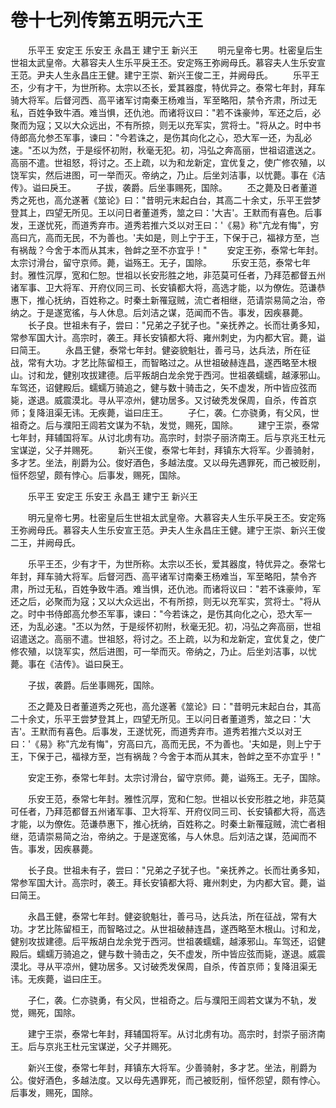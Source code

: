 # 卷十七列传第五明元六王

　　乐平王 安定王 乐安王 永昌王 建宁王 新兴王 　　明元皇帝七男。杜密皇后生世祖太武皇帝。大慕容夫人生乐平戾王丕。安定殇王弥阙母氏。慕容夫人生乐安宣王范。尹夫人生永昌庄王健。建宁王崇、新兴王俊二王，并阙母氏。 　　乐平王丕，少有才干，为世所称。太宗以丕长，爱其器度，特优异之。泰常七年封，拜车骑大将军。后督河西、高平诸军讨南秦王杨难当，军至略阳，禁令齐肃，所过无私，百姓争致牛酒。难当惧，还仇池。而诸将议曰："若不诛豪帅，军还之后，必聚而为寇；又以大众远出，不有所掠，则无以充军实，赏将士。"将从之。时中书侍郎高允参丕军事，谏曰："今若诛之，是伤其向化之心，恐大军一还，为乱必速。"丕以为然，于是绥怀初附，秋毫无犯。初，冯弘之奔高丽，世祖诏遣送之。高丽不遣。世祖怒，将讨之。丕上疏，以为和龙新定，宜优复之，使广修农殖，以饶军实，然后进图，可一举而灭。帝纳之，乃止。后坐刘洁事，以忧薨。事在《洁传》。谥曰戾王。 　　子拔，袭爵。后坐事赐死，国除。 　　丕之薨及日者董道秀之死也，高允遂著《筮论》曰："昔明元末起白台，其高二十余丈，乐平王尝梦登其上，四望无所见。王以问日者董道秀，筮之曰：'大吉'。王默而有喜色。后事发，王遂忧死，而道秀弃市。道秀若推六爻以对王曰：'《易》称"亢龙有悔"，穷高曰亢，高而无民，不为善也。'夫如是，则上宁于王，下保于己，福禄方至，岂有祸哉？今舍于本而从其末，咎衅之至不亦宜乎！" 　　安定王弥，泰常七年封。太宗讨滑台，留守京师。薨，谥殇王。无子，国除。 　　乐安王范，泰常七年封。雅性沉厚，宽和仁恕。世祖以长安形胜之地，非范莫可任者，乃拜范都督五州诸军事、卫大将军、开府仪同三司、长安镇都大将，高选才能，以为僚佐。范谦恭惠下，推心抚纳，百姓称之。时秦土新罹寇贼，流亡者相继，范请崇易简之治，帝纳之。于是遂宽徭，与人休息。后刘洁之谋，范闻而不告。事发，因疾暴薨。 　　长子良。世祖未有子，尝曰："兄弟之子犹子也。"亲抚养之。长而壮勇多知，常参军国大计。高宗时，袭王。拜长安镇都大将、雍州刺史，为内都大官。薨，谥曰简王。 　　永昌王健，泰常七年封。健姿貌魁壮，善弓马，达兵法，所在征战，常有大功。才艺比陈留桓王，而智略过之。从世祖破赫连昌，遂西略至木根山。讨和龙，健别攻拔建德。后平叛胡白龙余党于西河。世祖袭蠕蠕，越涿邪山。车驾还，诏健殿后。蠕蠕万骑追之，健与数十骑击之，矢不虚发，所中皆应弦而毙，遂退。威震漠北。寻从平凉州，健功居多。又讨破秃发保周，自杀，传首京师；复降沮渠无讳。无疾薨，谥曰庄王。 　　子仁，袭。仁亦骁勇，有父风，世祖奇之。后与濮阳王闾若文谋为不轨，发觉，赐死，国除。 　　建宁王崇，泰常七年封，拜辅国将军。从讨北虏有功。高宗时，封崇子丽济南王。后与京兆王杜元宝谋逆，父子并赐死。 　　新兴王俊，泰常七年封，拜镇东大将军。少善骑射，多才艺。坐法，削爵为公。俊好酒色，多越法度。又以母先遇罪死，而己被贬削，恒怀怨望，颇有悖心。后事发，赐死，国除。

　　乐平王 安定王 乐安王 永昌王 建宁王 新兴王

　　明元皇帝七男。杜密皇后生世祖太武皇帝。大慕容夫人生乐平戾王丕。安定殇王弥阙母氏。慕容夫人生乐安宣王范。尹夫人生永昌庄王健。建宁王崇、新兴王俊二王，并阙母氏。

　　乐平王丕，少有才干，为世所称。太宗以丕长，爱其器度，特优异之。泰常七年封，拜车骑大将军。后督河西、高平诸军讨南秦王杨难当，军至略阳，禁令齐肃，所过无私，百姓争致牛酒。难当惧，还仇池。而诸将议曰："若不诛豪帅，军还之后，必聚而为寇；又以大众远出，不有所掠，则无以充军实，赏将士。"将从之。时中书侍郎高允参丕军事，谏曰："今若诛之，是伤其向化之心，恐大军一还，为乱必速。"丕以为然，于是绥怀初附，秋毫无犯。初，冯弘之奔高丽，世祖诏遣送之。高丽不遣。世祖怒，将讨之。丕上疏，以为和龙新定，宜优复之，使广修农殖，以饶军实，然后进图，可一举而灭。帝纳之，乃止。后坐刘洁事，以忧薨。事在《洁传》。谥曰戾王。

　　子拔，袭爵。后坐事赐死，国除。

　　丕之薨及日者董道秀之死也，高允遂著《筮论》曰："昔明元末起白台，其高二十余丈，乐平王尝梦登其上，四望无所见。王以问日者董道秀，筮之曰：'大吉'。王默而有喜色。后事发，王遂忧死，而道秀弃市。道秀若推六爻以对王曰：'《易》称"亢龙有悔"，穷高曰亢，高而无民，不为善也。'夫如是，则上宁于王，下保于己，福禄方至，岂有祸哉？今舍于本而从其末，咎衅之至不亦宜乎！"

　　安定王弥，泰常七年封。太宗讨滑台，留守京师。薨，谥殇王。无子，国除。

　　乐安王范，泰常七年封。雅性沉厚，宽和仁恕。世祖以长安形胜之地，非范莫可任者，乃拜范都督五州诸军事、卫大将军、开府仪同三司、长安镇都大将，高选才能，以为僚佐。范谦恭惠下，推心抚纳，百姓称之。时秦土新罹寇贼，流亡者相继，范请崇易简之治，帝纳之。于是遂宽徭，与人休息。后刘洁之谋，范闻而不告。事发，因疾暴薨。

　　长子良。世祖未有子，尝曰："兄弟之子犹子也。"亲抚养之。长而壮勇多知，常参军国大计。高宗时，袭王。拜长安镇都大将、雍州刺史，为内都大官。薨，谥曰简王。

　　永昌王健，泰常七年封。健姿貌魁壮，善弓马，达兵法，所在征战，常有大功。才艺比陈留桓王，而智略过之。从世祖破赫连昌，遂西略至木根山。讨和龙，健别攻拔建德。后平叛胡白龙余党于西河。世祖袭蠕蠕，越涿邪山。车驾还，诏健殿后。蠕蠕万骑追之，健与数十骑击之，矢不虚发，所中皆应弦而毙，遂退。威震漠北。寻从平凉州，健功居多。又讨破秃发保周，自杀，传首京师；复降沮渠无讳。无疾薨，谥曰庄王。

　　子仁，袭。仁亦骁勇，有父风，世祖奇之。后与濮阳王闾若文谋为不轨，发觉，赐死，国除。

　　建宁王崇，泰常七年封，拜辅国将军。从讨北虏有功。高宗时，封崇子丽济南王。后与京兆王杜元宝谋逆，父子并赐死。

　　新兴王俊，泰常七年封，拜镇东大将军。少善骑射，多才艺。坐法，削爵为公。俊好酒色，多越法度。又以母先遇罪死，而己被贬削，恒怀怨望，颇有悖心。后事发，赐死，国除。